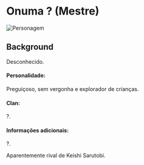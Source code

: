 # Onuma ? (Mestre)
![Personagem](https://i.pinimg.com/originals/ce/f8/fa/cef8fac545f7523606b4baf50ee852a9.jpg "Personagem")

## Background

Desconhecido.

#### Personalidade:
Preguiçoso, sem vergonha e explorador de crianças.

#### Clan:
?.

#### Informações adicionais:
?.

Aparentemente rival de Keishi Sarutobi.